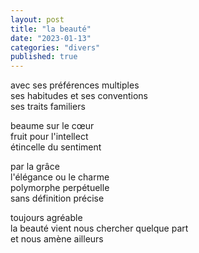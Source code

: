 ```yaml
---
layout: post
title: "la beauté"
date: "2023-01-13"
categories: "divers"
published: true
---
```


avec ses préférences multiples  
ses habitudes et ses conventions  
ses traits familiers  

beaume sur le cœur  
fruit pour l'intellect  
étincelle du sentiment  

par la grâce  
l'élégance ou le charme  
polymorphe perpétuelle  
sans définition précise  

toujours agréable  
la beauté vient nous chercher quelque part  
et nous amène ailleurs
